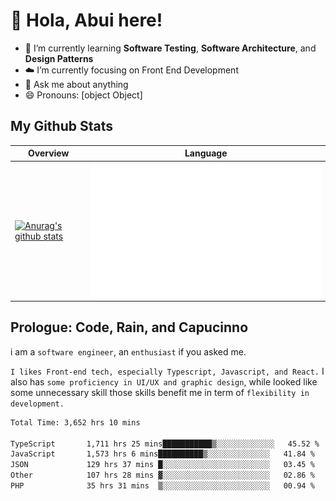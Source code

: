 # 👋 Hola, Abui here!

- 🌱 I’m currently learning **Software Testing**, **Software Architecture**, and **Design Patterns**
- ☁️ I’m currently focusing on Front End Development
- 💬 Ask me about anything
- 😄 Pronouns: [object Object]

## My Github Stats

| Overview | Language |
| --- | --- |
|[![Anurag's github stats](https://github-readme-stats.vercel.app/api?username=abui-am&count_private=true)](https://github.com/anuraghazra/github-readme-stats)|![Language](https://raw.githubusercontent.com/abui-am/stats/c6455f656dfce7acd3951e5ec5b25d72af0b2ee3/generated/languages.svg)|

## Prologue: Code, Rain, and Capucinno
i am a `software engineer`, an `enthusiast` if you asked me. 

`I likes Front-end tech, especially Typescript, Javascript, and React.` I also has `some proficiency in UI/UX and graphic design`, while looked like some unnecessary skill those skills benefit me in term of `flexibility in development.`


<!--START_SECTION:waka-->

```txt
Total Time: 3,652 hrs 10 mins

TypeScript       1,711 hrs 25 mins███████████▒░░░░░░░░░░░░░   45.52 %
JavaScript       1,573 hrs 6 mins██████████▒░░░░░░░░░░░░░░   41.84 %
JSON             129 hrs 37 mins █░░░░░░░░░░░░░░░░░░░░░░░░   03.45 %
Other            107 hrs 28 mins ▓░░░░░░░░░░░░░░░░░░░░░░░░   02.86 %
PHP              35 hrs 31 mins  ▒░░░░░░░░░░░░░░░░░░░░░░░░   00.94 %
```

<!--END_SECTION:waka-->
